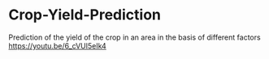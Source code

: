 # Crop-Yield-Prediction
Prediction of the yield of the crop in an area in the basis of different factors
https://youtu.be/6_cVUI5eIk4
